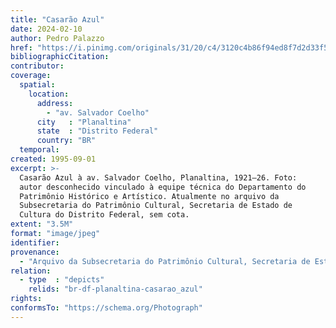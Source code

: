 ```yaml
---
title: "Casarão Azul"
date: 2024-02-10
author: Pedro Palazzo
href: "https://i.pinimg.com/originals/31/20/c4/3120c4b86f94ed8f7d2d33f56d38cc0a.jpg"
bibliographicCitation:
contributor:
coverage:
  spatial:
    location:
      address:
        - "av. Salvador Coelho"
      city   : "Planaltina"
      state  : "Distrito Federal"
      country: "BR"
  temporal:
created: 1995-09-01
excerpt: >-
  Casarão Azul à av. Salvador Coelho, Planaltina, 1921–26. Foto:
  autor desconhecido vinculado à equipe técnica do Departamento do
  Patrimônio Histórico e Artístico. Atualmente no arquivo da
  Subsecretaria do Patrimônio Cultural, Secretaria de Estado de
  Cultura do Distrito Federal, sem cota.
extent: "3.5M"
format: "image/jpeg"
identifier:
provenance:
  - "Arquivo da Subsecretaria do Patrimônio Cultural, Secretaria de Estado de Cultura do Distrito Federal, sem cota"
relation:
  - type  : "depicts"
    relids: "br-df-planaltina-casarao_azul"
rights:
conformsTo: "https://schema.org/Photograph"
---
```

